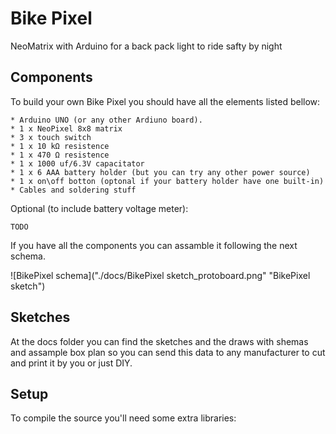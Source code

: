 # Bike Pixel

NeoMatrix with Arduino for a back pack light to ride safty by night

## Components

To build your own Bike Pixel you should have all the elements listed bellow:

    * Arduino UNO (or any other Ardiuno board).
    * 1 x NeoPixel 8x8 matrix
    * 3 x touch switch
    * 1 x 10 kΩ resistence
    * 1 x 470 Ω resistence
    * 1 x 1000 uf/6.3V capacitator
    * 1 x 6 AAA battery holder (but you can try any other power source)
    * 1 x on\off botton (optonal if your battery holder have one built-in)
    * Cables and soldering stuff

Optional (to include battery voltage meter):

    TODO
    
If you have all the components you can assamble it following the next schema.

![BikePixel schema]("./docs/BikePixel sketch_protoboard.png" "BikePixel sketch")

    
## Sketches
At the docs folder you can find the sketches and the draws with shemas and assample box plan so you can send this data to any manufacturer to cut and print it by you or just DIY.


## Setup

To compile the source you'll need some extra libraries:


